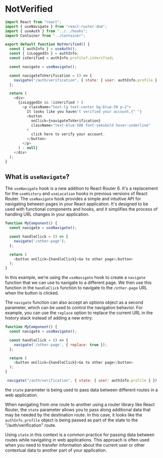 # NotVerified

```javascript
import React from "react";
import { useNavigate } from "react-router-dom";
import { useAuth } from "../../hooks";
import Container from "../Container";

export default function NotVerified() {
  const { authInfo } = useAuth();
  const { isLoggedIn } = authInfo;
  const isVerified = authInfo.profile?.isVerified;

  const navigate = useNavigate();

  const navigateToVerification = () => {
    navigate("/auth/verification", { state: { user: authInfo.profile } });
  };

  return (
    <div>
      {isLoggedIn && !isVerified ? (
        <p className="text-lg text-center bg-blue-50 p-2">
          It looks like you haven't verified your account,{" "}
          <button
            onClick={navigateToVerification}
            className="text-blue-500 font-semibold hover:underline"
          >
            click here to verify your account.
          </button>
        </p>
      ) : null}
    </div>
  );
}

```

## What is `useNavigate`? <a href="#id-80d7" id="id-80d7"></a>

The `useNavigate` hook is a new addition to React Router 6. It's a replacement for the `useHistory` and `useLocation` hooks in previous versions of React Router. The `useNavigate` hook provides a simple and intuitive API for navigating between pages in your React application. It's designed to be used with functional components and hooks, and it simplifies the process of handling URL changes in your application.



```javascript
function MyComponent() {
  const navigate = useNavigate();

  const handleClick = () => {
    navigate('/other-page');
  };

  return (
    <button onClick={handleClick}>Go to other page</button>
  );
}
```

In this example, we’re using the `useNavigate` hook to create a `navigate` function that we can use to navigate to a different page. We then use this function in the `handleClick` function to navigate to the `/other-page` URL when the button is clicked.

The `navigate` function can also accept an options object as a second parameter, which can be used to control the navigation behavior. For example, you can use the `replace` option to replace the current URL in the history stack instead of adding a new entry:



```javascript
function MyComponent() {
  const navigate = useNavigate();

  const handleClick = () => {
    navigate('/other-page', { replace: true });
  };

  return (
    <button onClick={handleClick}>Go to other page</button>
  );
}
```



```javascript
 navigate("/auth/verification", { state: { user: authInfo.profile } });
```

the `state` parameter is being used to pass data between different routes in a web application.

When navigating from one route to another using a router library like React Router, the `state` parameter allows you to pass along additional data that may be needed by the destination route. In this case, it looks like the `authInfo.profile` object is being passed as part of the state to the "/auth/verification" route.

Using `state` in this context is a common practice for passing data between routes while navigating in web applications. This approach is often used when you need to transfer information about the current user or other contextual data to another part of your application.
